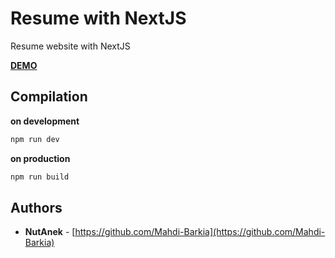 # Resume with NextJS

Resume website with NextJS

[**DEMO**](https://nut.indytheme.com)

## Compilation
**on development**
```bash
npm run dev
```
**on production**
```bash
npm run build
```

## Authors

* **NutAnek** -  [https://github.com/Mahdi-Barkia](https://github.com/Mahdi-Barkia)
